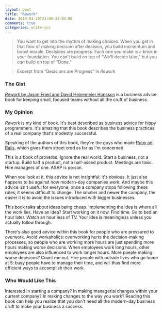 ```yaml
---
layout: post
title: "Rework"
date: 2014-03-26T21:00:33-04:00
comments: true
categories: write-ups
---
```


> You want to get into the rhythm of making choices. When you get in that flow of making decision after decision, you build momentum and boost morale. Decisions are progress. Each one you make is a brick in your foundation. You can't build on top of "We'll decide later," but you _can_ build on top of "Done."

> Excerpt from "Decisions are Progress" in _Rework_

### The Gist

[_Rework_ by Jason Fried and David Heinemeier Hansson](http://www.amazon.com/gp/product/0307463745/ref=as_li_qf_sp_asin_tl?ie=UTF8&camp=1789&creative=9325&creativeASIN=0307463745&linkCode=as2&tag=larpriandthee-20) is a business advice book for keeping small, focused teams without all the cruft of business.

### My Opinion

_Rework_ is my kind of book. It's best described as business advice for hippy programmers. It's amazing that this book describes the business practices of a real company that's modestly successful.

Speaking of the authors of this book, they're the guys who made [Ruby on Rails](//rubyonrails.org/), which gives them street cred as far as I'm concerned.

This is a book of proverbs. Ignore the real world. Start a business, not a startup. Build half a product, not a half-assed product. Meetings are toxic. Hire managers of one. ASAP is po:son.

When you look at it, this advice is not insightful: it's obvious. It just also happens to be against how modern-day companies work. And maybe this advice isn't useful for everyone; once a company stops following these rules, it seems difficult to change. The smaller and newer the company, the easier it is to avoid the issues introduced with bigger businesses.

This book talks about ideas being cheap. Implementing the idea is where all the work lies. Have an idea? Start working on it now. Find time. Go to bed an hour later. Watch an hour less of TV. Your idea is meaningless unless you actually follow through.

There's also good advice within this book for people who are pressured to overwork. Avoid workaholics: overworking hurts the decision-making processes, so people who are working more hours are just spending more hours making worse decisions. When employees work long hours, other employees are also influenced to work longer hours. More poeple making worse decisions? Count me out. Hire people with outside lives who go home at 5: busy people have to manage their time, and will thus find more efficient ways to accomplish their work.

### Who Would Like This

Interested in starting a company? In making managerial changes within your current company? In making changes to the way you work? Reading this book can help you realize that you don't need all the modern-day business cruft to make your business a success.
